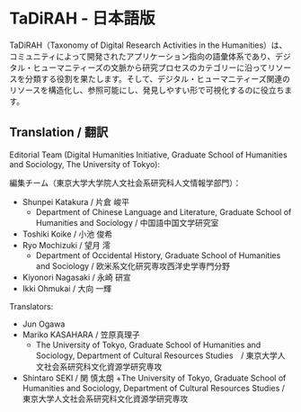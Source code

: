 TaDiRAH - 日本語版 
==========================

TaDiRAH（Taxonomy of Digital Research Activities in the Humanities）は、コミュニティによって開発されたアプリケーション指向の語彙体系であり、デジタル・ヒューマニティーズの文脈から研究プロセスのカテゴリーに沿ってリソースを分類する役割を果たします。そして、デジタル・ヒューマニティーズ関連のリソースを構造化し、参照可能にし、発見しやすい形で可視化するのに役立ちます。

## Translation / 翻訳

Editorial Team (Digital Humanities Initiative, Graduate School of Humanities and Sociology, The University of Tokyo):

編集チーム（東京大学大学院人文社会系研究科人文情報学部門）：

+ Shunpei Katakura / 片倉 峻平
  + Department of Chinese Language and Literature, Graduate School of Humanities and Sociology / 中国語中国文学研究室
+ Toshiki Koike / 小池 俊希
+ Ryo Mochizuki / 望月 澪
  + Department of Occidental History, Graduate School of Humanities and Sociology / 欧米系文化研究専攻西洋史学専門分野
+ Kiyonori Nagasaki / 永崎 研宣
+ Ikki Ohmukai / 大向 一輝

Translators:

+ Jun Ogawa
+ Mariko KASAHARA / 笠原真理子
  + The University of Tokyo, Graduate School of Humanities and Sociology, Department of Cultural Resources Studies　/ 東京大学人文社会系研究科文化資源学研究専攻
+ Shintaro SEKI / 関 慎太朗
  +The University of Tokyo, Graduate School of Humanities and Sociology, Department of Cultural Resources Studies / 東京大学人文社会系研究科文化資源学研究専攻
